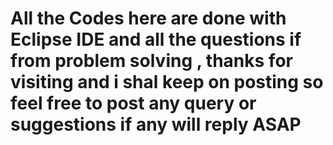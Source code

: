 #  All the Codes  here are done with Eclipse IDE and all the questions if from  problem solving  , thanks for visiting and i shal keep on posting so feel free to post any  query or suggestions if any will reply ASAP 
